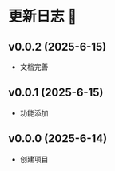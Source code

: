 # 更新日志 📔

## v0.0.2 (2025-6-15)

- 文档完善

## v0.0.1 (2025-6-15)

- 功能添加

## v0.0.0 (2025-6-14)

- 创建项目
